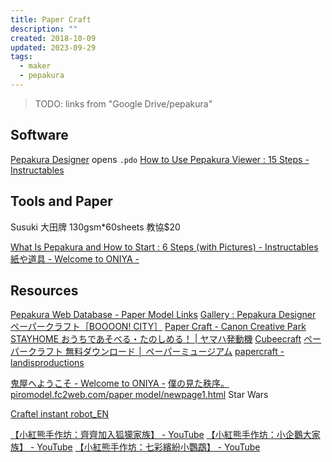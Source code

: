 ```yaml
---
title: Paper Craft
description: ""
created: 2018-10-09
updated: 2023-09-29
tags:
  - maker
  - pepakura
---
```


> TODO: links from "Google Drive/pepakura"

## Software

[Pepakura Designer](https://tamasoft.co.jp/pepakura-en/) opens `.pdo`
[How to Use Pepakura Viewer : 15 Steps - Instructables](https://www.instructables.com/How-to-use-Pepakura-Viewer/)

## Tools and Paper

Susuki 大田牌 130gsm\*60sheets 教協$20

[What Is Pepakura and How to Start : 6 Steps (with Pictures) - Instructables](https://www.instructables.com/What-is-Pepakura-and-how-to-start/)
[紙や道具 - Welcome to ONIYA -](http://oniya.jp/tool.html)

## Resources

[Pepakura Web Database - Paper Model Links](https://tamasoft.co.jp/papermodels/)
[Gallery : Pepakura Designer](https://tamasoft.co.jp/pepakura-en/gallery/list.php)
[ペーパークラフト［BOOOON! CITY］](http://www.isdesign.co.jp/boooon-city/)
[Paper Craft - Canon Creative Park](https://creativepark.canon/en/categories/CAT-ST01-0071/top.html)
[STAYHOME おうちであそべる・たのしめる！ | ヤマハ発動機](https://global.yamaha-motor.com/jp/stayhome/)
[Cubeecraft](https://www.cubeecraft.com/)
[ペーパークラフト 無料ダウンロード │ ペーパーミュージアム](https://paperm.jp/craft/index.html)
[papercraft - landisproductions](https://landisproductions.com/papercraft/)

[鬼屋へようこそ - Welcome to ONIYA -](http://oniya.jp/)
[僕の見た秩序。](http://www.dfnt.net/t.html)
[piromodel.fc2web.com/paper model/newpage1.html](http://piromodel.fc2web.com/paper%20model/newpage1.html) Star Wars

[Craftel instant robot_EN](http://craftel.org/index.html)

[【小紅熊手作坊：齊齊加入狐獴家族】 - YouTube](https://www.youtube.com/watch?v=BJJ4kWvu3VU)
[【小紅熊手作坊：小企鵝大家族】 - YouTube](https://www.youtube.com/watch?v=48Z_SqWJ-ZI)
[【小紅熊手作坊：七彩繽紛小鸚鵡】 - YouTube](https://www.youtube.com/watch?v=r-JRlRGZ7XM)
